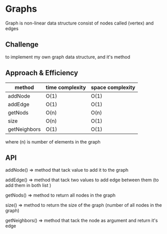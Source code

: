 # Graphs
Graph is non-linear data structure consist of nodes called (vertex) and edges 

## Challenge
to implement my own graph data structure, and it's method 


## Approach & Efficiency

| method       | time complexity | space complexity |
|--------------|-----------------|------------------|
| addNode      | O(1)            | O(1)             |
| addEdge      | O(1)            | O(1)             |
| getNods      | O(n)            | O(n)             |
| size         | O(n)            | O(1)             |
| getNeighbors | O(1)            | O(1)             |

where (n) is number of elements in the graph  

## API
addNode() => method that tack value to add it to the graph 

addEdge() => method that tack two values to add edge between them (to add them in both list )

getNods() => method to return all nodes in the graph 

size() => method to return the size of the graph (number of all nodes in the graph)

getNeighbors() => method that tack the node as argument and return it's edge  